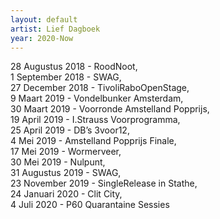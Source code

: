 ```yaml
---
layout: default
artist: Lief Dagboek
year: 2020-Now
---
```

28 Augustus 2018 - RoodNoot,  
1 September 2018 - SWAG,  
27 December 2018 - TivoliRaboOpenStage,  
9 Maart 2019 - Vondelbunker Amsterdam,  
30 Maart 2019 - Voorronde Amstelland Popprijs,  
19 April 2019 - I.Strauss Voorprogramma,  
25 April 2019 - DB’s 3voor12,  
4 Mei 2019 - Amstelland Popprijs Finale,  
17 Mei 2019 - Wormerveer,  
30 Mei 2019 - Nulpunt,  
31 Augustus 2019 - SWAG,  
23 November 2019 - SingleRelease in Stathe,  
24 Januari 2020 - Clit City,  
4 Juli 2020 - P60 Quarantaine Sessies